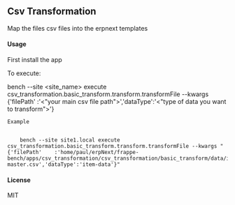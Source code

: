 ## Csv Transformation

Map the files csv files into the erpnext templates


#### Usage
First install the app

To execute:

bench --site <site_name> execute csv_transformation.basic_transform.transform.transformFile --kwargs {'filePath' :'<"your main csv file path">','dataType':'<"type of data you want to transform">'}

    Example
    
    
        bench --site site1.local execute csv_transformation.basic_transform.transform.transformFile --kwargs "{'filePath'    :'home/paul/erpNext/frappe-bench/apps/csv_transformation/csv_transformation/basic_transform/data/item-master.csv','dataType':'item-data'}"


#### License

MIT
